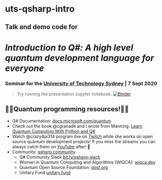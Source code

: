 # uts-qsharp-intro


## Talk and demo code for
# _Introduction to Q#: A high level quantum development language for everyone_ 
### Seminar for the [University of Technology Sydney](https://www.uts.edu.au/research-and-teaching/our-research/centre-quantum-software-and-information/events/online-seminar-dr-sarah-kaiser-wa-usa) | 7 Sept 2020

> Try running the presentation Jupyter notebook: [![Binder](https://mybinder.org/badge_logo.svg)](https://mybinder.org/v2/gh/crazy4pi314/uts-qsharp-intro/master?filepath=presentation.ipynb)
> 
<!-- > The video for this presentation can be found on [YouTube](https://youtu.be/nMiSHq_FuT0) -->


## 👩‍💻Quantum programming resources!👩‍💻

- Q# Documentation: [docs.microsoft.com/quantum](https://docs.microsoft.com/quantum)
- Check out the book @cgranade and I wrote from Manning: [Learn Quantum Computing With Python and Q#](bit.ly/qsharp-book)
- Watch @crazy4pi314 program live on [Twitch](https://twitch.tv/crazy4pi314) while she works on open source quantum development projects! If you miss the streams you can always catch them on [YouTube](https://youtube.com/SarahKaiser314) after! 💖
- Community: [qsharp.community](https://qsharp.community/)
    - Q# Community Slack [bit.ly/qsharp-slack](https://bit.ly/qsharp-slack)
    - Women in Quantum Computing and Algorithms (WIQCA): [wiqca.dev](https://wiqca.dev)
    - Quantum Open Source Foundation: [qosf.org](https://www.qosf.org/)
    - Unitary Fund [unitary.fund](https://unitary.fund/)

